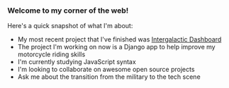 ### Welcome to my corner of the web!

Here's a quick snapshot of what I'm about:

- My most recent project that I've finished was [Intergalactic Dashboard](https://github.com/aleforniadreamin/IntergalacticDashboard)
- The project I'm working on now is a Django app to help improve my motorcycle riding skills
- I'm currently studying JavaScript syntax
- I'm looking to collaborate on awesome open source projects 
- Ask me about the transition from the military to the tech scene 



